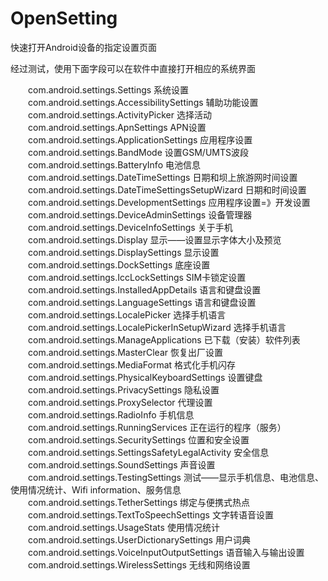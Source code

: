 # OpenSetting

快速打开Android设备的指定设置页面

经过测试，使用下面字段可以在软件中直接打开相应的系统界面

　　com.android.settings.Settings 系统设置
　　com.android.settings.AccessibilitySettings 辅助功能设置
　　com.android.settings.ActivityPicker 选择活动
　　com.android.settings.ApnSettings APN设置
　　com.android.settings.ApplicationSettings 应用程序设置
　　com.android.settings.BandMode 设置GSM/UMTS波段
　　com.android.settings.BatteryInfo 电池信息
　　com.android.settings.DateTimeSettings 日期和坝上旅游网时间设置
　　com.android.settings.DateTimeSettingsSetupWizard 日期和时间设置
　　com.android.settings.DevelopmentSettings 应用程序设置=》开发设置
　　com.android.settings.DeviceAdminSettings 设备管理器
　　com.android.settings.DeviceInfoSettings 关于手机
　　com.android.settings.Display 显示——设置显示字体大小及预览
　　com.android.settings.DisplaySettings 显示设置
　　com.android.settings.DockSettings 底座设置
　　com.android.settings.IccLockSettings SIM卡锁定设置
　　com.android.settings.InstalledAppDetails 语言和键盘设置
　　com.android.settings.LanguageSettings 语言和键盘设置
　　com.android.settings.LocalePicker 选择手机语言
　　com.android.settings.LocalePickerInSetupWizard 选择手机语言
　　com.android.settings.ManageApplications 已下载（安装）软件列表
　　com.android.settings.MasterClear 恢复出厂设置
　　com.android.settings.MediaFormat 格式化手机闪存
　　com.android.settings.PhysicalKeyboardSettings 设置键盘
　　com.android.settings.PrivacySettings 隐私设置
　　com.android.settings.ProxySelector 代理设置
　　com.android.settings.RadioInfo 手机信息
　　com.android.settings.RunningServices 正在运行的程序（服务）
　　com.android.settings.SecuritySettings 位置和安全设置
　　com.android.settings.SettingsSafetyLegalActivity 安全信息
　　com.android.settings.SoundSettings 声音设置
　　com.android.settings.TestingSettings 测试——显示手机信息、电池信息、使用情况统计、Wifi information、服务信息
　　com.android.settings.TetherSettings 绑定与便携式热点
　　com.android.settings.TextToSpeechSettings 文字转语音设置
　　com.android.settings.UsageStats 使用情况统计
　　com.android.settings.UserDictionarySettings 用户词典
　　com.android.settings.VoiceInputOutputSettings 语音输入与输出设置
　　com.android.settings.WirelessSettings 无线和网络设置
